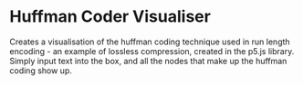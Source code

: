 # Huffman Coder Visualiser
Creates a visualisation of the huffman coding technique used in run length encoding - an example of lossless compression, created in the p5.js library. Simply input text into the box, and all the nodes that make up the huffman coding show up.

